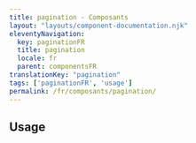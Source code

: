 ```yaml
---
title: pagination - Composants
layout: "layouts/component-documentation.njk"
eleventyNavigation:
  key: paginationFR
  title: pagination
  locale: fr
  parent: componentsFR
translationKey: "pagination"
tags: ['paginationFR', 'usage']
permalink: /fr/composants/pagination/
---
```


## Usage